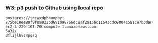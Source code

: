 ### W3: p3 push to Github using local repo

```Heroku postgres URL
postgres://tocwxdpbauopby:
775be10ee80f9f8a022bd691098766dc8af2915bc11543cdc6004c581ce7b3da@
ec2-3-229-161-70.compute-1.amazonaws.com:
5432/
dflijlbvs4pq7q
```
